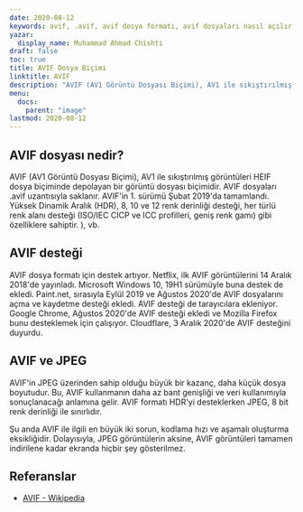 ```yaml
---
date: 2020-08-12
keywords: avif, .avif, avif dosya formatı, avif dosyaları nasıl açılır, avif dosya uzantısı, .avif dosya uzantısı, .avif dosya formatı
yazar:
  display_name: Muhammad Ahmad Chishti
draft: false
toc: true
title: AVIF Dosya Biçimi
linktitle: AVIF
description: "AVIF (AV1 Görüntü Dosyası Biçimi), AV1 ile sıkıştırılmış görüntüleri HEIF dosya biçiminde depolayan bir görüntü dosyası biçimidir. AVIF dosyaları .avif uzantısıyla saklanır."
menu:
  docs:
    parent: "image"
lastmod: 2020-08-12
---
```


## AVIF dosyası nedir? ##

AVIF (AV1 Görüntü Dosyası Biçimi), AV1 ile sıkıştırılmış görüntüleri HEIF dosya biçiminde depolayan bir görüntü dosyası biçimidir. AVIF dosyaları .avif uzantısıyla saklanır. AVIF'in 1. sürümü Şubat 2019'da tamamlandı. Yüksek Dinamik Aralık (HDR), 8, 10 ve 12 renk derinliği desteği, her türlü renk alanı desteği (ISO/IEC CICP ve ICC profilleri, geniş renk gamı) gibi özelliklere sahiptir. ), vb.

## AVIF desteği ##

AVIF dosya formatı için destek artıyor. Netflix, ilk AVIF görüntülerini 14 Aralık 2018'de yayınladı. Microsoft Windows 10, 19H1 sürümüyle buna destek de ekledi. Paint.net, sırasıyla Eylül 2019 ve Ağustos 2020'de AVIF dosyalarını açma ve kaydetme desteği ekledi. AVIF desteği de tarayıcılara ekleniyor. Google Chrome, Ağustos 2020'de AVIF desteği ekledi ve Mozilla Firefox bunu desteklemek için çalışıyor. Cloudflare, 3 Aralık 2020'de AVIF desteğini duyurdu.

## AVIF ve JPEG ##

AVIF'in JPEG üzerinden sahip olduğu büyük bir kazanç, daha küçük dosya boyutudur. Bu, AVIF kullanmanın daha az bant genişliği ve veri kullanımıyla sonuçlanacağı anlamına gelir. AVIF formatı HDR'yi desteklerken JPEG, 8 bit renk derinliği ile sınırlıdır.

Şu anda AVIF ile ilgili en büyük iki sorun, kodlama hızı ve aşamalı oluşturma eksikliğidir. Dolayısıyla, JPEG görüntülerin aksine, AVIF görüntüleri tamamen indirilene kadar ekranda hiçbir şey gösterilmez.

## Referanslar ##

* [AVIF - Wikipedia](https://en.wikipedia.org/wiki/AV1#AV1_Image_File_Format_(AVIF))

